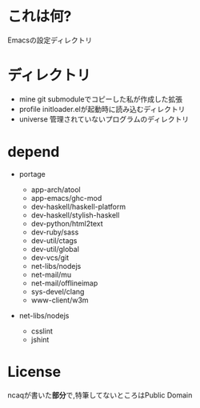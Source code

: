 # これは何?
Emacsの設定ディレクトリ
 
# ディレクトリ
+ mine git submoduleでコピーした私が作成した拡張
+ profile initloader.elが起動時に読み込むディレクトリ
+ universe 管理されていないプログラムのディレクトリ

# depend
* portage
  * app-arch/atool
  * app-emacs/ghc-mod
  * dev-haskell/haskell-platform
  * dev-haskell/stylish-haskell
  * dev-python/html2text
  * dev-ruby/sass
  * dev-util/ctags
  * dev-util/global
  * dev-vcs/git
  * net-libs/nodejs
  * net-mail/mu
  * net-mail/offlineimap
  * sys-devel/clang
  * www-client/w3m

* net-libs/nodejs
  * csslint
  * jshint

# License
ncaqが書いた**部分**で,特筆してないところはPublic Domain
